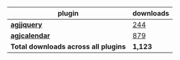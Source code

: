 plugin|downloads
------|----------
[**agjjquery**](https://www.npmjs.com/package/agjjquery)|[244](https://www.npmjs.com/package/agjjquery)
[**agjcalendar**](https://www.npmjs.com/package/agjcalendar)|[879](https://www.npmjs.com/package/agjcalendar)
**Total downloads across all plugins**|**1,123**
